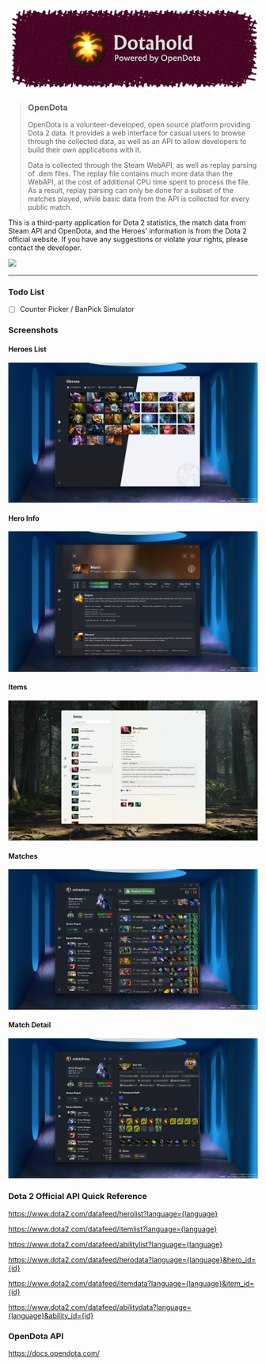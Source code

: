 <img src="Dotahold\Assets\Store\Brand.png">

> ### <b>OpenDota</b>
>
> OpenDota is a volunteer-developed, open source platform providing Dota 2 data. It provides a web interface for casual users to browse through the collected data, as well as an API to allow developers to build their own applications with it.
> 
> Data is collected through the Steam WebAPI, as well as replay parsing of .dem files. The replay file contains much more data than the WebAPI, at the cost of additional CPU time spent to process the file. As a result, replay parsing can only be done for a subset of the matches played, while basic data from the API is collected for every public match.


This is a third-party application for Dota 2 statistics, the match data from Steam API and OpenDota, and the Heroes' information is from the Dota 2 official website. If you have any suggestions or violate your rights, please contact the developer. 

<a href="https://apps.microsoft.com/detail/9nskqn4v8x94?referrer=appbadge&cid=github&mode=direct">
	<img src="https://get.microsoft.com/images/en-us%20dark.svg" width="200"/>
</a>

---

### Todo List

- [ ] Counter Picker / BanPick Simulator

### Screenshots

#### Heroes List
![1.png](Dotahold/Assets/Store/1.png)

#### Hero Info
![2.png](Dotahold/Assets/Store/2.png)

#### Items
![3.png](Dotahold/Assets/Store/3.png)

#### Matches
![4.png](Dotahold/Assets/Store/4.png)

#### Match Detail
![5.png](Dotahold/Assets/Store/5.png)

### Dota 2 Official API Quick Reference

https://www.dota2.com/datafeed/herolist?language={language}

https://www.dota2.com/datafeed/itemlist?language={language}

https://www.dota2.com/datafeed/abilitylist?language={language}

https://www.dota2.com/datafeed/herodata?language={language}&hero_id={id}

https://www.dota2.com/datafeed/itemdata?language={language}&item_id={id}

https://www.dota2.com/datafeed/abilitydata?language={language}&ability_id={id}

### OpenDota API

https://docs.opendota.com/
